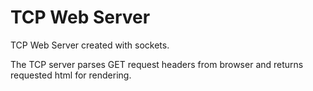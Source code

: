 # TCP Web Server

TCP Web Server created with sockets.

The TCP server parses GET request headers from browser and returns requested html for rendering.

